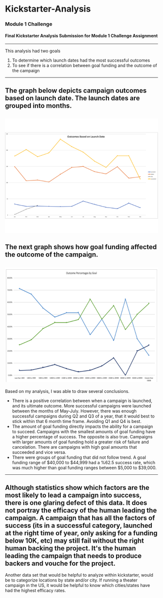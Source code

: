 # Kickstarter-Analysis
### Module 1 Challenge
#### Final Kickstarter Analysis Submission for Module 1 Challenge Assignment
---
This analysis had two goals
1. To determine which launch dates had the most successful outcomes
2. To see if there is a correlation between goal funding and the outcome of the campaign
---
The graph below depicts campaign outcomes based on launch date. The launch dates are grouped into months. 
---
<img src ="https://github.com/hkyopreston/kickstarter-analysis/blob/master/Outcomes%20Based%20on%20Launch%20Date.png?raw=true"></img>
---
The next graph shows how goal funding affected the outcome of the campaign. 
--- 
<img src ="https://github.com/hkyopreston/Kickstarter-Analysis_Module_1_Challenge/blob/master/Outcome%20Percentages%20by%20Goal.png?raw=true"></img>
---
Based on my analysis, I was able to draw several conclusions. 
* There is a positive correlation between when a campaign is launched, and its ultimate outcome. More successful campaigns were launched between the months of May-July. However, there was enough successful campaigns during Q2 and Q3 of a year, that it would best to stick within that 6 month time frame. Avoiding Q1 and Q4 is best. 
* The amount of goal funding directly impacts the ability for a campaign to succeed. Campaigns with the smallest amounts of goal funding have a higher percentage of success. The opposite is also true. Campaigns with larger amounts of goal funding hold a greater risk of failure and cancelation. There are campaigns with high goal amounts that succeeded and vice versa. 
* There were groups of goal funding that did not follow trend. A goal funding range of $40,000 to $44,999 had a %62.5 success rate, which was much higher than goal funding ranges between $5,000 to $39,000.
--- 
Although statistics show which factors are the most likely to lead a campaign into success, there is one glaring defect of this data. It does not portray the efficacy of the human leading the campaign. A campaign that has all the factors of success (its in a successful category, launched at the right time of year, only asking for a funding below 10K, etc) may still fail without the right human backing the project. It's the human leading the campaign that needs to produce backers and vouche for the project.
---
Another data set that would be helpful to analyze within kickstarter, would be to categorize locations by state and/or city. If running a theater campaign in the US, it would be helpful to know which cities/states have had the highest efficacy rates. 

